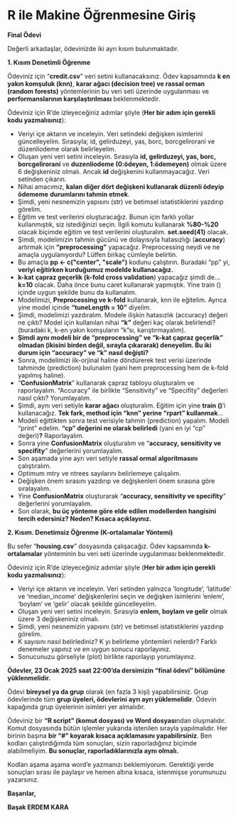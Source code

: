 
# **R ile Makine Öğrenmesine Giriş**

**Final Ödevi**

Değerli arkadaşlar, ödevinizde iki ayrı kısım bulunmaktadır.

**1. Kısım Denetimli Öğrenme**

Ödeviniz için “**credit.csv**” veri setini kullanacaksınız. Ödev kapsamında **k en yakın komşuluk (knn)**, **karar ağacı (decision tree) ve rassal orman (random forests)** yöntemlerinin bu veri seti üzerinde uygulanması ve **performanslarının karşılaştırılması** beklenmektedir.

Ödeviniz için R’de izleyeceğiniz adımlar şöyle (**Her bir adım için gerekli kodu yazmalısınız**):

- Veriyi içe aktarın ve inceleyin. Veri setindeki değişken isimlerini güncelleyelim. Sırasıyla; id, gelirduzeyi, yas, borc, borcgelirorani ve düzenliodeme olarak belirleyelim.
- Oluşan yeni veri setini inceleyin. Sırasıyla **id, gelirduzeyi, yas, borc, borcgelirorani** ve **duzenliodeme (0:ödeyen, 1:ödemeyen)** olmak üzere 6 değişkeniniz olmalı. Ancak **id** değişkenini kullanmayacağız. Veri setinden çıkarın.
- Nihai amacımız, **kalan** **diğer dört değişkeni kullanarak düzenli ödeyip ödememe** **durumlarını tahmin etmek**.
- Şimdi, yeni nesnemizin yapısını (str) ve betimsel istatistiklerini yazdırıp görelim.
- Eğitim ve test verilerini oluşturacağız. Bunun için farklı yollar kullanmıştık, siz istediğinizi seçin. İlgili komutu kullanarak **%80-%20** olacak biçimde eğitim ve test verilerini oluşturalım. **set.seed(41)** olacak.
- Şimdi, modelimizin tahmin gücünü ve dolayısıyla hatasızlığı (**accuracy**) artırmak için **“preprocessing”** yapacağız. Preprocessing neydi ve ne amaçla uygulanıyordu? Lütfen birkaç cümleyle belirtin.
- Bu amaçla **pp <- c("center", "scale")** kodunu çalıştırın. Buradaki “pp” yi, **veriyi eğitirken kurduğumuz modelde kullanacağız.**
- **k-kat** **çapraz geçerlik (k-fold cross validation**) yapacağız şimdi de..**. k=10** olacak. Daha önce bunu caret kullanarak yapmıştık. Yine train () içinde uygun şekilde bunu da kullanalım.
- Modelimizi, **Preprocessing ve k-fold** kullanarak, knn ile eğitelim. Ayrıca yine model içinde **“tuneLength = 10”** diyelim.
- Şimdi, modelimizi yazdıralım. Modele ilişkin hatasızlık (accuracy) değeri ne çıktı?  Model için kullanılan nihai **“k”** değeri kaç olarak belirlendi? (buradaki k, k-en yakın komşuların “k”sı, karıştırmayalım).
- **Şimdi aynı modeli bir de “preprocessing” ve “k-kat çapraz geçerlik” olmadan (ikisini birden değil, sırayla çıkararak) deneyelim. Bu iki durum için “accuracy” ve “k” nasıl değişti?**
- Sonra, modelimizi ilk-orjinal haline döndürerek test verisi üzerinde tahminde (prediction) bulunalım (yani hem preprocessing hem de k-fold yapılmış haline).
- “**ConfusionMatrix**” kullanarak çapraz tabloyu oluşturalım ve raporlayalım. “Accuracy” ile birlikte “Sensitivity” ve “Specifity” değerleri nasıl çıktı? Yorumlayalım.
- Şimdi, aynı veri setiyle **karar ağacı** oluşturalım. Eğitim için yine **train ()**’i kullanacağız. **Tek fark, method için “knn” yerine “rpart” kullanmak**...
- Modeli eğittikten sonra test verisiyle tahmin (prediction) yapalım. Modeli “print” edelim. **“cp” değerini ne olarak belirledi** (yani en iyi “cp” değeri)**?** Raporlayalım.
- Sonra yine **ConfusionMatrix** oluşturalım ve “**accuracy, sensitivity ve specifity**” değerlerini yorumlayalım.
- Son aşamada yine ayrı veri setiyle **rassal ormal algoritmasını** çalıştıralım.
- Optimum mtry ve ntrees sayılarını belirlemeye çalışalım.
- Değişken önem sırasını yazdırıp ve değişkenleri önem sırasına göre sıralayalım.
- Yine **ConfusionMatrix** oluşturarak “**accuracy, sensitivity ve specifity**” değerlerini yorumlayalım.
- Son olarak, **bu üç yönteme göre elde edilen modellerden hangisini tercih edersiniz? Neden? Kısaca açıklayınız.**

**2. Kısım. Denetimsiz Öğrenme (K-ortalamalar Yöntemi)**

Bu sefer “**housing.csv**” dosyasında çalışacağız. Ödev kapsamında **k-ortalamalar** yönteminin bu veri seti üzerinde uygulanması beklenmektedir.

Ödeviniz için R’de izleyeceğiniz adımlar şöyle (**Her bir adım için gerekli kodu yazmalısınız**):

- Veriyi içe aktarın ve inceleyin. Veri setinden yalnızca ‘longitude’, ‘latitude’ ve ‘median\_income’ değişkenlerini seçin ve değişken isimlerini ‘enlem’, ‘boylam’ ve ‘gelir’ olacak şekilde güncelleyelim.
- Oluşan yeni veri setini inceleyin. Sırasıyla **enlem, boylam ve gelir** olmak üzere 3 değişkeniniz olmalı.
- Şimdi, yeni nesnemizin yapısını (str) ve betimsel istatistiklerini yazdırıp görelim.
- K sayısını nasıl belirlediniz? K yı belirleme yöntemleri nelerdir? Farklı denemeler yapınız ve en uygun sonucu raporlayınız.
- Sonucunuzu görseliyle (plot) birlikte raporlayıp yorumlayınız.

**Ödevler, 23 Ocak 2025 saat 22:00’da dersimizin “final ödevi” bölümüne yüklenmelidir.**

Ödevi **bireysel ya da grup** olarak (en fazla 3 kişi) yapabilirsiniz. Grup ödevlerinde tüm **grup üyeleri, ödevlerini** **ayrı ayrı yüklemelidir**. Ödevin kapağında grup üyelerinin isimleri yer almalıdır.

Ödeviniz bir **“R script” (komut dosyası) ve Word dosyası**ndan oluşmalıdır. Komut dosyasında bütün işlemler yukarıda istenilen sırayla yapılmalıdır. Her birinin başına **bir “#” koyarak kısaca açıklamasını yapabilirsiniz**. Ben kodları çalıştırdığımda tüm sonuçları, sizin raporladığınız biçimde alabilmeliyim. **Bu sonuçlar, raporladıklarınızla aynı olmalı.**

Kodları aşama aşama word’e yazmanızı beklemiyorum. Gerektiği yerde sonuçları sırası ile paylaşır ve hemen altına kısaca, istenmişse yorumunuzu yazarsınız.

**Başarılar,**

**Başak ERDEM KARA**
